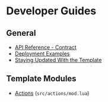 # Developer Guides

## General

- [API Reference - Contract](./docs/API-Reference-Contract.md)
- [Deployment Examples](./docs/Deployment-Examples.md)
- [Staying Updated With the Template](./docs/Staying-Updated-With-the-Template.md)

## Template Modules

- [Actions](./src/actions/README.md) (`src/actions/mod.lua`)
